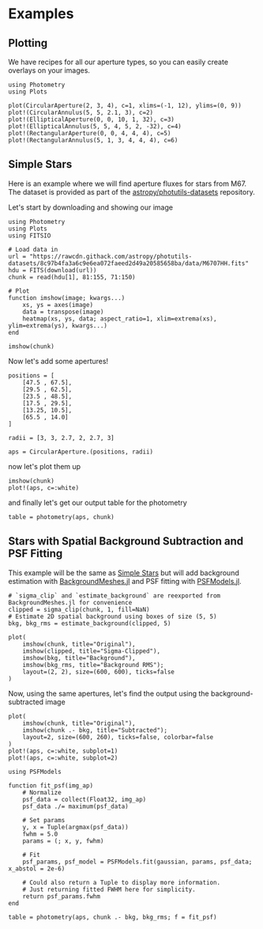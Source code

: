 # Examples

## Plotting
We have recipes for all our aperture types, so you can easily create overlays on your images.

```@example plot
using Photometry
using Plots

plot(CircularAperture(2, 3, 4), c=1, xlims=(-1, 12), ylims=(0, 9))
plot!(CircularAnnulus(5, 5, 2.1, 3), c=2)
plot!(EllipticalAperture(0, 0, 10, 1, 32), c=3)
plot!(EllipticalAnnulus(5, 5, 4, 5, 2, -32), c=4)
plot!(RectangularAperture(0, 0, 4, 4, 4), c=5)
plot!(RectangularAnnulus(5, 1, 3, 4, 4, 4), c=6)
```

## Simple Stars

Here is an example where we will find aperture fluxes for stars from M67. The dataset is provided as part of the [astropy/photutils-datasets](https://github.com/astropy/photutils-datasets) repository.

Let's start by downloading and showing our image

```@example stars
using Photometry
using Plots
using FITSIO

# Load data in
url = "https://rawcdn.githack.com/astropy/photutils-datasets/8c97b4fa3a6c9e6ea072faeed2d49a20585658ba/data/M6707HH.fits"
hdu = FITS(download(url))
chunk = read(hdu[1], 81:155, 71:150)

# Plot
function imshow(image; kwargs...)
    xs, ys = axes(image)
    data = transpose(image)
    heatmap(xs, ys, data; aspect_ratio=1, xlim=extrema(xs), ylim=extrema(ys), kwargs...)
end

imshow(chunk)
```

Now let's add some apertures!

```@example stars
positions = [
    [47.5 , 67.5],
    [29.5 , 62.5],
    [23.5 , 48.5],
    [17.5 , 29.5],
    [13.25, 10.5],
    [65.5 , 14.0]
]

radii = [3, 3, 2.7, 2, 2.7, 3]

aps = CircularAperture.(positions, radii)
```

now let's plot them up

```@example stars
imshow(chunk)
plot!(aps, c=:white)
```

and finally let's get our output table for the photometry

```@example stars
table = photometry(aps, chunk)
```

## Stars with Spatial Background Subtraction and PSF Fitting

This example will be the same as [Simple Stars](@ref) but will add background estimation with [BackgroundMeshes.jl](https://juliaastro.org/BackgroundMeshes) and PSF fitting with [PSFModels.jl](https://juliaastro.org/PSFModels).

```@example stars
# `sigma_clip` and `estimate_background` are reexported from BackgroundMeshes.jl for convenience
clipped = sigma_clip(chunk, 1, fill=NaN)
# Estimate 2D spatial background using boxes of size (5, 5)
bkg, bkg_rms = estimate_background(clipped, 5)

plot(
    imshow(chunk, title="Original"),
    imshow(clipped, title="Sigma-Clipped"),
    imshow(bkg, title="Background"),
    imshow(bkg_rms, title="Background RMS");
    layout=(2, 2), size=(600, 600), ticks=false
)
```

Now, using the same apertures, let's find the output using the background-subtracted image

```@example stars
plot(
    imshow(chunk, title="Original"),
    imshow(chunk .- bkg, title="Subtracted");
    layout=2, size=(600, 260), ticks=false, colorbar=false
)
plot!(aps, c=:white, subplot=1)
plot!(aps, c=:white, subplot=2)
```

```@example stars
using PSFModels

function fit_psf(img_ap)
    # Normalize
    psf_data = collect(Float32, img_ap)
    psf_data ./= maximum(psf_data)

    # Set params
    y, x = Tuple(argmax(psf_data))
    fwhm = 5.0
    params = (; x, y, fwhm)

    # Fit
    psf_params, psf_model = PSFModels.fit(gaussian, params, psf_data; x_abstol = 2e-6)

    # Could also return a Tuple to display more information.
    # Just returning fitted FWHM here for simplicity.
    return psf_params.fwhm
end

table = photometry(aps, chunk .- bkg, bkg_rms; f = fit_psf)
```
